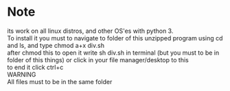 # Note
its work on all linux distros, and other OS'es with python 3. <br />
To install it you must to navigate to folder of this unzipped program using cd and ls, and type chmod a+x div.sh <br />
after chmod this to open it write sh div.sh in terminal (but you must to be in folder of this things) or click in your file manager/desktop to this<br />
to end it click ctrl+c <br />
WARNING<br />
All files must to be in the same folder <br />
